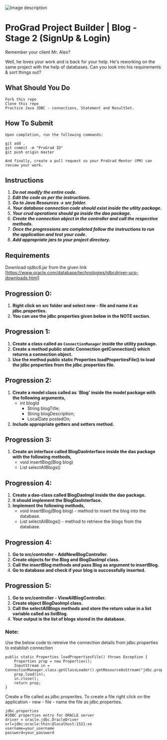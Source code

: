 ![Image description](https://i1.faceprep.in/ProGrad/face-logo-resized.png)

# ProGrad Project Builder | Blog - Stage 2 (SignUp & Login)

Remember your client Mr. Alex? 

Well, he loves your work and is back for your help. He's reworking on the same project with the help of databases. Can you look into his requirements & sort things out?


## What Should You Do
```
Fork this repo
Clone this repo
Practice Java JDBC - connections, Statement and ResultSet.
```

## How To Submit
```
Upon completion, run the following commands:

git add .
git commit -m "ProGrad ID"
git push origin master

And finally, create a pull request so your ProGrad Mentor (PM) can review your work.
```

## Instructions

1. ***Do not modify the entire code.***
2. ***Edit the code as per the instructions.***
3. ***Go to Java Resources -> src folder.***
4. ***Your database connection code should exist inside the utlity package.***
5. ***Your crud operations should go inside the dao package.***
7. ***Create the connection object in the controller and call the respective methods.***
6. ***Once the progressions are completed follow the instructions to run the application and test your code.***
7. ***Add appropriate jars to your project directory.***


## Requirements
Download ojdbc6.jar from the given link [https://www.oracle.com/database/technologies/jdbcdriver-ucp-downloads.html]

## Progression 0:
1. **Right click on src folder and select new - file and name it as jdbc.properties.**
2. **You can use the jdbc properties given below in the NOTE section.**

## Progression 1:
1. **Create a class called as `ConnectionManager` inside the utility package.**
2. **Create a method public static Connection getConnection() which returns a connection object.**
3. **Use the method public static Properties loadPropertiesFile() to load the jdbc properties from the jdbc.properties file.**

## Progression 2:
1. **Create a model class called as `Blog' inside the model package with the following arguments,**
    - int blogId
	  - String blogTitle;
	  - String blogDescription;
	  - LocalDate postedOn;
2. **Include appropriate getters and setters method.**

## Progression 3:
1. **Create an interface called BlogDaoInterface inside the dao package with the following methods,**
     - void insertBlog(Blog blog)
     - List<Blog> selectAllBlogs()

## Progression 4:
1. **Create a dao-class called BlogDaoImpl inside the dao package.**
2. **It should implement the BlogDaoInterface.**
3. **Implement the following methods,**
      - void insertBlog(Blog blog) - method to insert the blog into the database.
      - List<Blog> selectAllBlogs() - method to retrieve the blogs from the database.

## Progression 4:
1. **Go to src/controller - AddNewBlogController.**
2. **Create objects for the Blog and BlogDaoImpl class.**
3. **Call the insertBlog methods and pass Blog as argument to insertBlog.**
4. **Go to database and check if your blog is successfully inserted.**

## Progression 5:
1. **Go to src/controller - ViewAllBlogController.**
2. **Create object BlogDaoImpl class.**
3. **Call the selectAllBlogs methods and store the return value in a list variable called as listBlog.**
4. **Your output is the list of blogs stored in the database.**

### Note:

Use the below code to retreive the connection details from jdbc.properties to establish connection
```
public static Properties loadPropertiesFile() throws Exception {
	Properties prop = new Properties();	
	InputStream in = ConnectionManager.class.getClassLoader().getResourceAsStream("jdbc.properties");
	prop.load(in);
	in.close(); 
	return prop;
}
```
Create a file called as jdbc.properites. To create a file right click on the application - new - file - name the file as jdbc.properties.
```
jdbc.properties
#JDBC properties entry for ORACLE server
driver = oracle.jdbc.OracleDriver
url=jdbc:oracle:thin:@localhost:1521:xe
username=your_username
password=your_password

```
  
